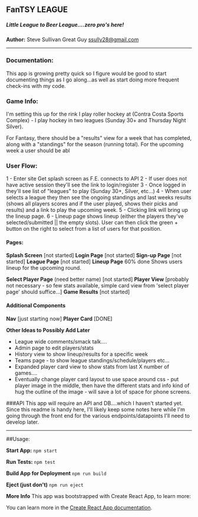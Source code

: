 ## FanTSY LEAGUE
##### Little League to Beer League....zero pro's here!

**Author:**
Steve Sullivan Great Guy
ssully28@gmail.com
___

### Documentation:
This app is growing pretty quick so I figure would be good to start documenting things as I go along...as well as start doing more frequent check-ins with my code.

### Game Info:
I'm setting this up for the rink I play roller hockey at (Contra Costa Sports Complex) - I play hockey in two leagues (Sunday 30+ and Thursday Night Silver).

For Fantasy, there should be a "results" view for a week that has completed, along with a "standings" for the season (running total). For the upcoming week a user should be abl

### User Flow:
1 - Enter site
Get splash screen as F.E. connects to API
2 - If user does not have active session they'll see the link to login/register
3 - Once logged in they'll see list of "leagues" to play (Sunday 30+, Silver, etc...)
4 - When user selects a league they then see the ongoing standings and last weeks results (shows all players scores and if the user played, shows their picks and results) and a link to play the upcoming week.
5 - Clicking link will bring up the lineup page.
6 - Lineup page shows lineup (either the players they've selected/submitted || the empty slots). User can then click the green + button on the right to select from a list of users for that position.

#### Pages:

**Splash Screen**
[not started]
**Login Page**
[not started]
**Sign-up Page**
[not started]
**League Page**
[not started]
**Lineup Page**
60% done
Shows users lineup for the upcoming round.

**Select Player Page** (need better name)
[not started]
**Player View**
[probably not necessary - so few stats available, simple card view from 'select player page' should suffice...]
**Game Results**
[not started]
#### Additional Components
**Nav**
[just starting now]
**Player Card**
[DONE]

**Other Ideas to Possibly Add Later**
* League wide comments/smack talk....
* Admin page to edit players/stats
* History view to show lineup/results for a specific week
* Teams page - to show league standings/schedule/players etc...
* Expanded player card view to show stats from last X number of games....
* Eventually change player card layout to use space around css - put player image in the middle, then have the different stats and info kind of hug the outline of the image - will save a lot of space for phone screens.

###API
This app will require an API and DB....which I haven't started yet. Since this readme is handy here, I'll likely keep some notes here while I'm going through the front end for the various endpoints/datapoints I'll need to develop later.

___
##Usage:

**Start App:**
`npm start`

**Run Tests:**
`npm test`

**Build App for Deployment**
`npm run build`


**Eject (just don't)**
`npm run eject`



**More Info**
This app was bootstrapped with Create React App, to learn more:

You can learn more in the [Create React App documentation](https://facebook.github.io/create-react-app/docs/getting-started).
